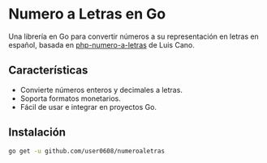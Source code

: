 # Numero a Letras en Go

Una librería en Go para convertir números a su representación en letras en español, basada en [php-numero-a-letras](https://github.com/lecano/php-numero-a-letras) de Luis Cano.

## Características

- Convierte números enteros y decimales a letras.
- Soporta formatos monetarios.
- Fácil de usar e integrar en proyectos Go.

## Instalación

```bash
go get -u github.com/user0608/numeroaletras
```
